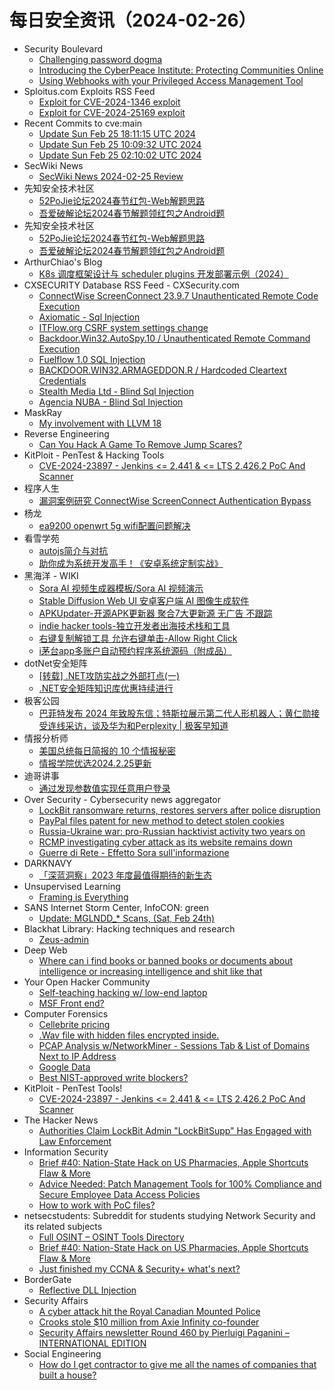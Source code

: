 # 每日安全资讯（2024-02-26）

- Security Boulevard
  - [Challenging password dogma](https://securityboulevard.com/2024/02/challenging-password-dogma/)
  - [Introducing the CyberPeace Institute: Protecting Communities Online](https://securityboulevard.com/2024/02/introducing-the-cyberpeace-institute-protecting-communities-online/)
  - [Using Webhooks with your Privileged Access Management Tool](https://securityboulevard.com/2024/02/using-webhooks-with-your-privileged-access-management-tool/)
- Sploitus.com Exploits RSS Feed
  - [Exploit for CVE-2024-1346 exploit](https://sploitus.com/exploit?id=5CB2E69C-20F5-5E83-8EA4-40C15525892E&utm_source=rss&utm_medium=rss)
  - [Exploit for CVE-2024-25169 exploit](https://sploitus.com/exploit?id=9AE03CE6-FD45-527C-BE14-14F365A23C0E&utm_source=rss&utm_medium=rss)
- Recent Commits to cve:main
  - [Update Sun Feb 25 18:11:15 UTC 2024](https://github.com/trickest/cve/commit/3f660a0034756fb99d54e0024725409520529a9d)
  - [Update Sun Feb 25 10:09:32 UTC 2024](https://github.com/trickest/cve/commit/e5a5d8ccb497c41dc50b3d5b4c57f30613e4e07b)
  - [Update Sun Feb 25 02:10:02 UTC 2024](https://github.com/trickest/cve/commit/fac97533ff6228b603cb2bcf28dbf364de6d4b7a)
- SecWiki News
  - [SecWiki News 2024-02-25 Review](http://www.sec-wiki.com/?2024-02-25)
- 先知安全技术社区
  - [52PoJie论坛2024春节红包-Web解题思路](https://xz.aliyun.com/t/13728)
  - [吾爱破解论坛2024春节解题领红包之Android题](https://xz.aliyun.com/t/13807)
- 先知安全技术社区
  - [52PoJie论坛2024春节红包-Web解题思路](https://xz.aliyun.com/t/13728)
  - [吾爱破解论坛2024春节解题领红包之Android题](https://xz.aliyun.com/t/13807)
- ArthurChiao's Blog
  - [K8s 调度框架设计与 scheduler plugins 开发部署示例（2024）](https://arthurchiao.github.io/blog/k8s-scheduling-plugins-zh/)
- CXSECURITY Database RSS Feed - CXSecurity.com
  - [ConnectWise ScreenConnect 23.9.7 Unauthenticated Remote Code Execution](https://cxsecurity.com/issue/WLB-2024020085)
  - [Axiomatic - Sql Injection](https://cxsecurity.com/issue/WLB-2024020084)
  - [ITFlow.org CSRF system settings change](https://cxsecurity.com/issue/WLB-2024020083)
  - [Backdoor.Win32.AutoSpy.10 / Unauthenticated Remote Command Execution](https://cxsecurity.com/issue/WLB-2024020082)
  - [Fuelflow 1.0 SQL Injection](https://cxsecurity.com/issue/WLB-2024020081)
  - [BACKDOOR.WIN32.ARMAGEDDON.R  / Hardcoded Cleartext Credentials](https://cxsecurity.com/issue/WLB-2024020080)
  - [Stealth Media Ltd - Blind Sql Injection](https://cxsecurity.com/issue/WLB-2024020079)
  - [Agencia NUBA - Blind Sql Injection](https://cxsecurity.com/issue/WLB-2024020078)
- MaskRay
  - [My involvement with LLVM 18](https://maskray.me/blog/2024-02-25-my-involvement-with-llvm-18)
- Reverse Engineering
  - [Can You Hack A Game To Remove Jump Scares?](https://www.reddit.com/r/ReverseEngineering/comments/1azin4s/can_you_hack_a_game_to_remove_jump_scares/)
- KitPloit - PenTest &amp; Hacking Tools
  - [CVE-2024-23897 - Jenkins <= 2.441 & <= LTS 2.426.2 PoC And Scanner](http://www.kitploit.com/2024/02/cve-2024-23897-jenkins-2441-lts-24262.html)
- 程序人生
  - [漏洞案例研究 ConnectWise ScreenConnect Authentication Bypass](http://programlife.net/2024/02/25/ConnectWise-ScreenConnect-Authentication-Bypass/)
- 杨龙
  - [ea9200 openwrt 5g wifi配置问题解决](https://www.yanglong.pro/ea9200-openwrt-5g-wifi%e9%85%8d%e7%bd%ae%e9%97%ae%e9%a2%98%e8%a7%a3%e5%86%b3/)
- 看雪学苑
  - [autojs简介与对抗](https://mp.weixin.qq.com/s?__biz=MjM5NTc2MDYxMw==&mid=2458542614&idx=1&sn=9573296d611194968fc1d0abb2d843f7&chksm=b18d529c86fadb8a87c559247031c1d812a8278862c600b2994939dd50bdf5ebdfb84cb52596&scene=58&subscene=0#rd)
  - [助你成为系统开发高手！《安卓系统定制实战》](https://mp.weixin.qq.com/s?__biz=MjM5NTc2MDYxMw==&mid=2458542614&idx=2&sn=b478571884ce5ad2ae17784c337a96bc&chksm=b18d529c86fadb8a2c2d621e255c22d0adc1d6dd29f5f0d8295d3a31aa8c98cd57978593e820&scene=58&subscene=0#rd)
- 黑海洋 - WIKI
  - [Sora AI 视频生成器模板/Sora AI 视频演示](https://blog.upx8.com/4079)
  - [Stable Diffusion Web UI 安卓客户端 AI 图像生成软件](https://blog.upx8.com/4078)
  - [APKUpdater-开源APK更新器 聚合7大更新源 无广告 不跟踪](https://blog.upx8.com/4077)
  - [indie hacker tools-独立开发者出海技术栈和工具](https://blog.upx8.com/4076)
  - [右键复制解锁工具 允许右键单击-Allow Right Click](https://blog.upx8.com/4075)
  - [i茅台app多账户自动预约程序系统源码（附成品）](https://blog.upx8.com/4074)
- dotNet安全矩阵
  - [[转载] .NET攻防实战之外部打点(一)](https://mp.weixin.qq.com/s?__biz=MzUyOTc3NTQ5MA==&mid=2247490811&idx=1&sn=745500ce1d3cd0312c899f6eb9a0aeca&chksm=fa5ab216cd2d3b00b21a32579cf00fb7ad68d1d4963a9cd3d9da61874ec5825477f493bc4d5b&scene=58&subscene=0#rd)
  - [.NET安全矩阵知识库优惠持续进行](https://mp.weixin.qq.com/s?__biz=MzUyOTc3NTQ5MA==&mid=2247490811&idx=2&sn=0352cda3f20d63bc72a145475c3e3949&chksm=fa5ab216cd2d3b007cc274c0aa55dc7fde40c536ff6a9b36bd3af85a898bfb802d7f2eba9525&scene=58&subscene=0#rd)
- 极客公园
  - [巴菲特发布 2024 年致股东信；特斯拉展示第二代人形机器人；黄仁勋接受连线采访，谈及华为和Perplexity | 极客早知道](https://mp.weixin.qq.com/s?__biz=MTMwNDMwODQ0MQ==&mid=2653034187&idx=1&sn=d25ac08ef8fcc3f3209e35f564c8186d&chksm=7e576b7d4920e26bc8372f0f7eb666ac3aed25ef1196507c0959c0ade1fe0a8177acfc99aded&scene=58&subscene=0#rd)
- 情报分析师
  - [美国总统每日简报的 10 个情报秘密](https://mp.weixin.qq.com/s?__biz=MzA3Mjc1MTkwOA==&mid=2650546400&idx=1&sn=8986175e99f5bb8aaf76cddd29726346&chksm=87110eabb06687bdc72009caffc49ba5d187034514e7346389a36451a737100b94829b0bbceb&scene=58&subscene=0#rd)
  - [情报学院优选2024.2.25更新](https://mp.weixin.qq.com/s?__biz=MzA3Mjc1MTkwOA==&mid=2650546400&idx=2&sn=d7a59233e0b20d6cd6a600f573a93b50&chksm=87110eabb06687bd72600a37369fc0f0fa77e6a3028d087789c599dd176426f38467e355c02f&scene=58&subscene=0#rd)
- 迪哥讲事
  - [通过发现参数值实现任意用户登录](https://mp.weixin.qq.com/s?__biz=MzIzMTIzNTM0MA==&mid=2247493622&idx=1&sn=077673f5190019732f79625a77cc4cf0&chksm=e8a5ed95dfd2648389c1e0d2b7f0ec21358a7a9a18a54e5eae167bcc3b4b5a3c66a13b4c58b0&scene=58&subscene=0#rd)
- Over Security - Cybersecurity news aggregator
  - [LockBit ransomware returns, restores servers after police disruption](https://www.bleepingcomputer.com/news/security/lockbit-ransomware-returns-restores-servers-after-police-disruption/)
  - [PayPal files patent for new method to detect stolen cookies](https://www.bleepingcomputer.com/news/security/paypal-files-patent-for-new-method-to-detect-stolen-cookies/)
  - [Russia-Ukraine war: pro-Russian hacktivist activity two years on](https://www.kelacyber.com/russia-ukraine-war-pro-russian-hacktivist-activity-two-years-on/)
  - [RCMP investigating cyber attack as its website remains down](https://www.bleepingcomputer.com/news/security/rcmp-investigating-cyber-attack-as-its-website-remains-down/)
  - [Guerre di Rete - Effetto Sora sull'informazione](https://guerredirete.substack.com/p/guerre-di-rete-effetto-sora-sullinformazione)
- DARKNAVY
  - [「深蓝洞察」2023 年度最值得期待的新生态](https://mp.weixin.qq.com/s?__biz=MzkyMjM5MTk3NQ==&mid=2247485433&idx=1&sn=17bc4f6859ed9d9500c65f72ae327bc0&chksm=c1f44331f683ca27b1b91cf722a299396261c3eb2e10e81cc24e1ac40638ee35523360ab0037&scene=58&subscene=0#rd)
- Unsupervised Learning
  - [Framing is Everything](https://danielmiessler.com/p/framing-is-everything)
- SANS Internet Storm Center, InfoCON: green
  - [Update: MGLNDD&#x5f;&#x2a; Scans, (Sat, Feb 24th)](https://isc.sans.edu/diary/rss/30686)
- Blackhat Library: Hacking techniques and research
  - [Zeus-admin](https://www.reddit.com/r/blackhat/comments/1azvyuz/zeusadmin/)
- Deep Web
  - [Where can i find books or banned books or documents about intelligence or increasing intelligence and shit like that](https://www.reddit.com/r/deepweb/comments/1azmm0a/where_can_i_find_books_or_banned_books_or/)
- Your Open Hacker Community
  - [Self-teaching hacking w/ low-end laptop](https://www.reddit.com/r/HowToHack/comments/1azqz71/selfteaching_hacking_w_lowend_laptop/)
  - [MSF Front end?](https://www.reddit.com/r/HowToHack/comments/1b02f0k/msf_front_end/)
- Computer Forensics
  - [Cellebrite pricing](https://www.reddit.com/r/computerforensics/comments/1azxdrz/cellebrite_pricing/)
  - [.Wav file with hidden files encrypted inside.](https://www.reddit.com/r/computerforensics/comments/1b01se7/wav_file_with_hidden_files_encrypted_inside/)
  - [PCAP Analysis w/NetworkMiner - Sessions Tab & List of Domains Next to IP Address](https://www.reddit.com/r/computerforensics/comments/1azr2jb/pcap_analysis_wnetworkminer_sessions_tab_list_of/)
  - [Google Data](https://www.reddit.com/r/computerforensics/comments/1azv9gd/google_data/)
  - [Best NIST-approved write blockers?](https://www.reddit.com/r/computerforensics/comments/1azctlt/best_nistapproved_write_blockers/)
- KitPloit - PenTest Tools!
  - [CVE-2024-23897 - Jenkins <= 2.441 & <= LTS 2.426.2 PoC And Scanner](http://www.kitploit.com/2024/02/cve-2024-23897-jenkins-2441-lts-24262.html)
- The Hacker News
  - [Authorities Claim LockBit Admin "LockBitSupp" Has Engaged with Law Enforcement](https://thehackernews.com/2024/02/authorities-claim-lockbit-admin.html)
- Information Security
  - [Brief #40: Nation-State Hack on US Pharmacies, Apple Shortcuts Flaw & More](https://www.reddit.com/r/Information_Security/comments/1azzgnm/brief_40_nationstate_hack_on_us_pharmacies_apple/)
  - [Advice Needed: Patch Management Tools for 100% Compliance and Secure Employee Data Access Policies](https://www.reddit.com/r/Information_Security/comments/1azzbhj/advice_needed_patch_management_tools_for_100/)
  - [How to work with PoC files?](https://www.reddit.com/r/Information_Security/comments/1azt759/how_to_work_with_poc_files/)
- netsecstudents: Subreddit for students studying Network Security and its related subjects
  - [Full OSINT – OSINT Tools Directory](https://www.reddit.com/r/netsecstudents/comments/1azq1g8/full_osint_osint_tools_directory/)
  - [Brief #40: Nation-State Hack on US Pharmacies, Apple Shortcuts Flaw & More](https://www.reddit.com/r/netsecstudents/comments/1azzft9/brief_40_nationstate_hack_on_us_pharmacies_apple/)
  - [Just finished my CCNA & Security+ what's next?](https://www.reddit.com/r/netsecstudents/comments/1azhyv6/just_finished_my_ccna_security_whats_next/)
- BorderGate
  - [Reflective DLL Injection](https://www.bordergate.co.uk/reflective-dll-injection/)
- Security Affairs
  - [A cyber attack hit the Royal Canadian Mounted Police](https://securityaffairs.com/159568/hacking/cyber-attack-hit-royal-canadian-mounted-police.html)
  - [Crooks stole $10 million from Axie Infinity co-founder](https://securityaffairs.com/159542/cyber-crime/10-million-stolen-from-axie-infinity-cofounder.html)
  - [Security Affairs newsletter Round 460 by Pierluigi Paganini – INTERNATIONAL EDITION](https://securityaffairs.com/159555/breaking-news/security-affairs-newsletter-round-460-by-pierluigi-paganini-international-edition.html)
- Social Engineering
  - [How do I get contractor to give me all the names of companies that built a house?](https://www.reddit.com/r/SocialEngineering/comments/1azy3qa/how_do_i_get_contractor_to_give_me_all_the_names/)
